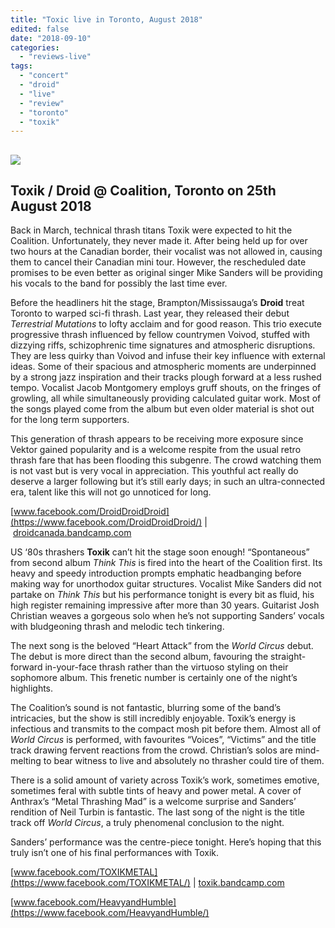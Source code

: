 ```yaml
---
title: "Toxic live in Toronto, August 2018"
edited: false
date: "2018-09-10"
categories:
  - "reviews-live"
tags:
  - "concert"
  - "droid"
  - "live"
  - "review"
  - "toronto"
  - "toxik"
---
```


## ![](https://www.hellbound.ca/wp-content/uploads/2018/08/Toxik-live-Toronto-2018-ft-image.jpg)

## Toxik / Droid @ Coalition, Toronto on 25th August 2018

Back in March, technical thrash titans Toxik were expected to hit the Coalition. Unfortunately, they never made it. After being held up for over two hours at the Canadian border, their vocalist was not allowed in, causing them to cancel their Canadian mini tour. However, the rescheduled date promises to be even better as original singer Mike Sanders will be providing his vocals to the band for possibly the last time ever.

Before the headliners hit the stage, Brampton/Mississauga’s **Droid** treat Toronto to warped sci-fi thrash. Last year, they released their debut _Terrestrial Mutations_ to lofty acclaim and for good reason. This trio execute progressive thrash influenced by fellow countrymen Voivod, stuffed with dizzying riffs, schizophrenic time signatures and atmospheric disruptions. They are less quirky than Voivod and infuse their key influence with external ideas. Some of their spacious and atmospheric moments are underpinned by a strong jazz inspiration and their tracks plough forward at a less rushed tempo. Vocalist Jacob Montgomery employs gruff shouts, on the fringes of growling, all while simultaneously providing calculated guitar work. Most of the songs played come from the album but even older material is shot out for the long term supporters.

This generation of thrash appears to be receiving more exposure since Vektor gained popularity and is a welcome respite from the usual retro thrash fare that has been flooding this subgenre. The crowd watching them is not vast but is very vocal in appreciation. This youthful act really do deserve a larger following but it’s still early days; in such an ultra-connected era, talent like this will not go unnoticed for long.

[www.facebook.com/DroidDroidDroid](https://www.facebook.com/DroidDroidDroid/) | [droidcanada.bandcamp.com](https://droidcanada.bandcamp.com/)

US ‘80s thrashers **Toxik** can’t hit the stage soon enough! “Spontaneous” from second album _Think This_ is fired into the heart of the Coalition first. Its heavy and speedy introduction prompts emphatic headbanging before making way for unorthodox guitar structures. Vocalist Mike Sanders did not partake on _Think This_ but his performance tonight is every bit as fluid, his high register remaining impressive after more than 30 years. Guitarist Josh Christian weaves a gorgeous solo when he’s not supporting Sanders’ vocals with bludgeoning thrash and melodic tech tinkering.

The next song is the beloved “Heart Attack” from the _World Circus_ debut. The debut is more direct than the second album, favouring the straight-forward in-your-face thrash rather than the virtuoso styling on their sophomore album. This frenetic number is certainly one of the night’s highlights.

The Coalition’s sound is not fantastic, blurring some of the band’s intricacies, but the show is still incredibly enjoyable. Toxik’s energy is infectious and transmits to the compact mosh pit before them. Almost all of _World Circus_ is performed, with favourites “Voices”, “Victims” and the title track drawing fervent reactions from the crowd. Christian’s solos are mind-melting to bear witness to live and absolutely no thrasher could tire of them.

There is a solid amount of variety across Toxik’s work, sometimes emotive, sometimes feral with subtle tints of heavy and power metal. A cover of Anthrax’s “Metal Thrashing Mad” is a welcome surprise and Sanders’ rendition of Neil Turbin is fantastic. The last song of the night is the title track off _World Circus_, a truly phenomenal conclusion to the night.

Sanders’ performance was the centre-piece tonight. Here’s hoping that this truly isn’t one of his final performances with Toxik.

[www.facebook.com/TOXIKMETAL](https://www.facebook.com/TOXIKMETAL/) | [toxik.bandcamp.com](https://toxik.bandcamp.com/)

[www.facebook.com/HeavyandHumble](https://www.facebook.com/HeavyandHumble/)
